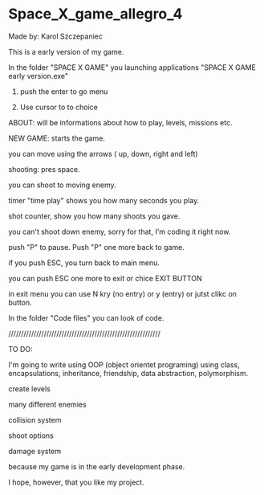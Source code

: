 # Space_X_game_allegro_4

Made by: Karol Szczepaniec

This is a early version of my game.



In the folder "SPACE X GAME" you launching applications "SPACE X GAME early version.exe"

1. push the enter to go menu

2. Use cursor to to choice

ABOUT: will be informations about how to play, levels, missions etc.

NEW GAME: starts the game. 

you can move using the arrows ( up, down, right and left)

shooting: pres space.

you can shoot to moving enemy.

timer "time play" shows you how many seconds you play.

shot counter, show you how many shoots you gave.

you can't shoot down enemy, sorry for that, I'm coding it right now.

push "P" to pause. Push "P" one more back to game.

if you push ESC, you turn back to main menu.

you can push ESC one more to exit or chice EXIT BUTTON

in exit menu you can use N kry (no entry) or y (entry) or jutst clikc on button.


In the folder "Code files" you can look of code.

////////////////////////////////////////////////////////////

TO DO:

I'm going to write using OOP (object orientet programing)
using class, encapsulations, inheritance, friendship, data abstraction, polymorphism.


create levels

many different enemies

collision system

shoot options

damage system 

because my game is in the early development phase.

I hope, however, that you like my project.


